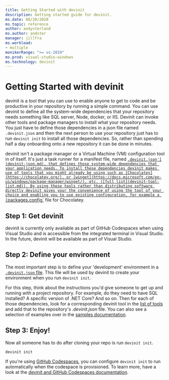 ```yaml
---
title: Getting Started with devinit
description: Getting started guide for devinit.
ms.date: 08/28/2020
ms.topic: reference
author: andysterland
ms.author: andster
manager: jillfra
ms.workload:
- multiple
monikerRange: ">= vs-2019"
ms.prod: visual-studio-windows
ms.technology: devinit
---
```

# Getting Started with devinit

devinit is a tool that you can use to enable anyone to get to code and be productive in your repository by running a simple command. You can use devinit to define all the system-wide dependencies that your repository needs something like SQL server, Node, docker, or IIS. Devinit can invoke other tools and package managers to install what your repository needs. You just have to define those dependencies in a json file named  `.devinit.json` and then the next person to use your repository just has to run `devinit init` to install all those dependencies. So, rather than spending half a day onboarding onto a new repository it can be done in minutes.

devinit isn't a package manager or a Virtual Machine (VM) configuration tool in of itself. It's just a task runner for a manifest file, named [`.devinit.json'](devinit-json.md), that defines those system-wide dependencies that your application needs. To install these dependencies devinit makes use of tools that you might already be using such as [Chocolatey](https://chocolatey.org/), or [winget](https://docs.microsoft.com/en-us/windows/package-manager/winget/), etc. ([full list](devinit-tool-list.md)). By using these tools rather than distributing software directly devinit gives your the convenience of using the tool of your choice and enabling you to use existing configuration, for example a [`packages.config`](https://chocolatey.org/docs/commands-install#packagesconfig) file for Chocolatey.  

## Step 1: Get devinit

devinit is currently only available as part of GitHub Codespaces when using Visual Studio and is accessible from the integrated terminal in Visual Studio. In the future, devinit will be available as part of Visual Studio.

## Step 2: Define your environment

The most important step is to define your 'development' environment in a [`.devinit.json` file](devinit-json.md). This file will be used by devinit to create your environment when you run `devinit init`.

For this step, think about the instructions you'd give someone to get up and running with a project repository. For example, do they need to have SQL installed? A specific version of .NET Core? And so on. Then for each of those dependencies, look for a corresponding devinit tool in the [list of tools](devinit-tool-list.md) and add that to the repository's _.devinit.json_ file. You can also see a selection of examples over in the [samples documentation](sample-all-tool.md).

## Step 3: Enjoy!

Now all someone has to do after cloning your repo is run `devinit init`.

```console
devinit init
```

If you're using [GitHub Codespaces](https://github.com/features/codespaces), you can configure `devinit init` to run automatically when the codespace is provisioned. To learn more, have a look at the [devinit and GitHub Codespaces documentation](devinit-and-codespaces.md).

